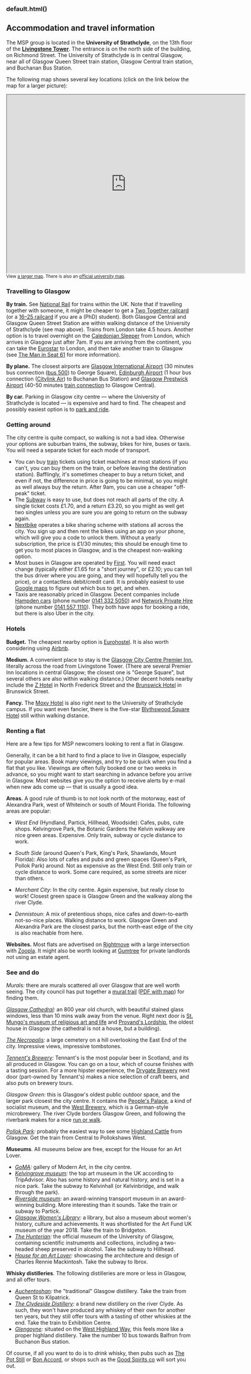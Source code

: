 ### default.html()


Accommodation and travel information
------------------------------------

The MSP group is located in the **University of Strathclyde**, on the 13th floor of the [**Livingstone Tower**](https://goo.gl/maps/D1AMG5wtLsYL783g7). The entrance is on the north side of the building, on Richmond Street. The University of Strathclyde is in central Glasgow, near all of Glasgow Queen Street train station, Glasgow Central train station, and Buchanan Bus Station.

The following map shows several key locations (click on the link below the map for a larger picture):

<p>
<iframe src="https://www.google.com/maps/d/embed?mid=1GNIXUkBb5XYJAkH2a8DkHtYsCuTsKtwA" width="640" height="480"></iframe>
<br/><small>View <a href="https://www.google.com/maps/d/viewer?mid=1lzQ95ZBPDV1O3c_zSg-ie5tANyffV_Ch">a larger map</a>.
There is also an <a href="http://www.strath.ac.uk/maps/livingstonetower/">official university map</a>.</small>
</p>


### Travelling to Glasgow

**By train.** See [National Rail](http://www.nationalrail.co.uk/) for trains within the UK. Note that if travelling together with someone, it might be cheaper to get a [Two Together railcard](https://www.twotogether-railcard.co.uk/) (or a [16–25 railcard](https://www.16-25railcard.co.uk/) if you are a (PhD) student). Both Glasgow Central and Glasgow Queen Street Station are within walking distance of the University of Strathclyde (see map above). Trains from London take 4.5 hours. Another option is to travel overnight on the [Caledonian Sleeper](https://www.sleeper.scot/) from London, which arrives in Glasgow just after 7am. If you are arriving from the continent, you can take the [Eurostar](http://www.eurostar.com/) to London, and then take another train to Glasgow (see [The Man in Seat 61](http://www.seat61.com/) for more information).

**By plane.** The closest airports are [Glasgow International Airport](http://www.glasgowairport.com/) (30 minutes bus connection ([bus 500](https://www.firstgroup.com/greater-glasgow/routes-and-maps/glasgow-airport-express)) to George Square), [Edinburgh Airport](http://www.edinburghairport.com/) (1 hour bus connection ([Citylink Air](http://www.citylink.co.uk/citylinkair.php)) to Buchanan Bus Station) and [Glasgow Prestwick Airport](http://www.glasgowprestwick.com/) (40-50 minutes [train connection](http://ojp.nationalrail.co.uk/service/timesandfares/PRA/Glasgow/today/1200/dep) to Glasgow Central).

**By car.** Parking in Glasgow city centre — where the University of Strathclyde is located — is expensive and hard to find. The cheapest and possibly easiest option is to [park and ride](http://www.spt.co.uk/park-ride/).

### Getting around

 The city centre is quite compact, so walking is not a bad idea. Otherwise your options are suburban trains, the subway, bikes for hire, buses or taxis. You will need a separate ticket for each mode of transport.

*   You can buy [train](https://www.scotrail.co.uk/) tickets using ticket machines at most stations (if you can't, you can buy them on the train, or before leaving the destination station). Bafflingly, it's sometimes cheaper to buy a return ticket, and even if not, the difference in price is going to be minimal, so you might as well always buy the return. After 9am, you can use a cheaper "off-peak" ticket.
*   The [Subway](http://www.spt.co.uk/subway/) is easy to use, but does not reach all parts of the city. A single ticket costs £1.70, and a return £3.20, so you might as well get two singles unless you are sure you are going to return on the subway again.
*   [Nextbike](https://www.nextbike.co.uk/en/glasgow/) operates a bike sharing scheme with stations all across the city. You sign up and then rent the bikes using an app on your phone, which will give you a code to unlock them. Without a yearly subscription, the price is £1/30 minutes; this should be enough time to get you to most places in Glasgow, and is the cheapest non-walking option.
*   Most buses in Glasgow are operated by [First](https://www.firstgroup.com/greater-glasgow). You will need exact change (typically either £1.65 for a "short journey", or £2.10; you can tell the bus driver where you are going, and they will hopefully tell you the price), or a contactless debit/credit card. It is probably easiest to use [Google maps](https://goo.gl/maps/uXvhQXNGAbY8Btka8) to figure out which bus to get, and when.
*   Taxis are reasonably priced in Glasgow. Decent companies include [Hampden cars](http://www.hampdencars.co.uk/) (phone number [0141 332 5050](tel:01413325050)) and [Network Private Hire](http://www.networkprivatehire.com/) (phone number [0141 557 1110](tel:01415571110)). They both have apps for booking a ride, but there is also Uber in the city.


### Hotels

**Budget.** The cheapest nearby option is [Eurohostel](https://www.eurohostels.co.uk/glasgow). It is also worth considering using [Airbnb](https://www.airbnb.co.uk/s/Glasgow).

**Medium.** A convenient place to stay is the [Glasgow City Centre Premier Inn](https://www.premierinn.com/gb/en/hotels/scotland/strathclyde/glasgow/glasgow-city-centre-george-square.html), literally across the road from Livingstone Tower. (There are several Premier Inn locations in central Glasgow; the closest one is "George Square", but several others are also within walking distance.) Other decent hotels nearby include the [Z Hotel](https://www.thezhotels.com/glasgow) in North Frederick Street and the [Brunswick Hotel](https://www.brunswickhotel.co.uk/) in Brunswick Street.

**Fancy.** The [Moxy Hotel](https://www.marriott.co.uk/hotels/travel/glaox-moxy-glasgow-merchant-city/) is also right next to the University of Strathclyde campus. If you want even fancier, there is the five-star [Blythswood Square Hotel](https://www.phcompany.com/principal/glasgow-blythswood-square/) still within walking distance. 


### Renting a flat

Here are a few tips for MSP newcomers looking to rent a flat in Glasgow.

Generally, it can be a bit hard to find a place to live in Glasgow, especially for popular areas. Book many viewings, and try to be quick when you find a flat that you like.
Viewings are often fully booked one or two weeks in advance, so you might want to start searching in advance before you arrive in Glasgow.
Most websites give you the option to receive alerts by e-mail when new ads come up — that is usually a good idea.

**Areas.** A good rule of thumb is to not look north of the motorway, east of Alexandra Park, west of Whiteinch or south of Mount Florida. The following areas are popular:

* _West End_ (Hyndland, Partick, Hillhead, Woodside): Cafes, pubs, cute shops. Kelvingrove Park, the Botanic Gardens the Kelvin walkway are nice green areas. Expensive. Only train, subway or cycle distance to work.

* _South Side_ (around Queen's Park, King's Park, Shawlands, Mount Florida): Also lots of cafes and pubs and green spaces (Queen's Park, Pollok Park) around. Not as expensive as the West End. Still only train or cycle distance to work. Some care required, as some streets are nicer than others.

* _Merchant City_: In the city centre. Again expensive, but really close to work! Closest green space is Glasgow Green and the walkway along the river Clyde.

* _Dennistoun_: A mix of pretentious shops, nice cafes and down-to-earth not-so-nice places. Walking distance to work. Glasgow Green and Alexandra Park are the closest parks, but the north-east edge of the city is also reachable from here.

**Websites.** Most flats are advertised on [Rightmove](https://www.rightmove.co.uk/property-to-rent/Glasgow.html) with a large intersection with [Zoopla](https://www.zoopla.co.uk/).
It might also be worth looking at [Gumtree](https://www.gumtree.com/property-to-rent) for private landlords not using an estate agent.


### See and do

_Murals:_ there are murals scattered all over Glasgow that are well worth seeing. The city council has put together a [mural trail](https://peoplemakeglasgow.com/things-to-do/city-centre-mural-trail) ([PDF with map](https://www.glasgow.gov.uk/CHttpHandler.ashx?id=19649&p=0)) for finding them.

_[Glasgow Cathedral](http://www.glasgowcathedral.org.uk/):_ an 800 year old church, with beautiful stained glass windows, less than 10 mins walk away from the venue. Right next door is [St. Mungo's museum of religious art and life](https://www.glasgowlife.org.uk/museums/venues/st-mungo-museum-of-religious-life-and-art) and [Provand's Lordship](https://www.glasgowlife.org.uk/museums/venues/provands-lordship), the oldest house in Glasgow (the cathedral is not a house, but a building).

_[The Necropolis](https://www.glasgownecropolis.org/):_ a large cemetery on a hill overlooking the East End of the city. Impressive views, impressive tombstones.

_[Tennent's Brewery](http://www.tennentstours.com/):_ Tennant's is the most popular beer in Scotland, and its all produced in Glasgow. You can go on a tour, which of course finishes with a tasting session. For a more hipster experience, the [Drygate Brewery](https://www.drygate.com/) next door (part-owned by Tennant's) makes a nice selection of craft beers, and also puts on brewery tours.

_Glasgow Green:_ this is Glasgow's oldest public outdoor space, and the larger park closest the city centre. It contains the [People's Palace](https://www.glasgowlife.org.uk/museums/venues/peoples-palace), a kind of socialist museum, and the [West Brewery](https://www.westbeer.com/templeton/brewery-tour/), which is a German-style microbrewery. The river Clyde borders Glasgow Green, and following the riverbank makes for a nice [run or walk](https://www.walkhighlands.co.uk/glasgow/clyde-walkway.shtml).

_[Pollok Park](https://www.glasgow.gov.uk/?articleid=16592):_ probably the easiest way to see some [Highland Cattle](https://www.google.com/search?tbm=isch&as_q=highland+cattle) from Glasgow. Get the train from Central to Pollokshaws West.

**Museums**. All museums below are free, except for the House for an Art Lover.

*   _[GoMA](https://www.glasgowlife.org.uk/museums/venues/gallery-of-modern-art-goma):_ gallery of Modern Art, in the city centre.
*   _[Kelvingrove museum](https://www.glasgowlife.org.uk/museums/venues/kelvingrove-art-gallery-and-museum):_ the top art museum in the UK according to TripAdvisor. Also has some history and natural history, and is set in a nice park. Take the subway to Kelvinhall (or Kelvinbridge, and walk through the park).
*   _[Riverside museum](https://www.glasgowlife.org.uk/museums/venues/riverside-museum):_ an award-winning transport museum in an award-winning building. More interesting than it sounds. Take the train or subway to Partick.
*   _[Glasgow Women's Library](https://womenslibrary.org.uk/):_ a library, but also a museum about women's history, culture and achievements. It was shortlisted for the Art Fund UK museum of the year 2018\. Take the train to Bridgeton.
*   _[The Hunterian](http://www.gla.ac.uk/hunterian/):_ the official museum of the University of Glasgow, containing scientific instruments and collections, including a two-headed sheep preserved in alcohol. Take the subway to Hillhead.
*   _[House for an Art Lover](http://www.houseforanartlover.co.uk/):_ showcasing the architecture and design of Charles Rennie Mackintosh. Take the subway to Ibrox.

**Whisky distilleries**. The following distilleries are more or less in Glasgow, and all offer tours.

*   _[Auchentoshan](https://www.auchentoshan.com/):_ the "traditional" Glasgow distillery. Take the train from Queen St to Kilpatrick.
*   _[The Clydeside Distillery](http://www.theclydeside.com/):_ a brand new distillery on the river Clyde. As such, they won't have produced any whiskey of their own for another ten years, but they still offer tours with a tasting of other whiskies at the end. Take the train to Exhibition Centre.
*   _[Glengoyne](https://www.glengoyne.com/):_ situated on the [West Highland Way](https://www.walkhighlands.co.uk/west-highland-way.shtml), this feels more like a proper highland distillery. Take the number 10 bus towards Balfron from Buchanon Bus station.

Of course, if all you want to do is to _drink_ whisky, then pubs such as [The Pot Still](http://thepotstill.co.uk/) or [Bon Accord](https://www.bonaccordpub.com/), or shops such as the [Good Spirits co](http://www.thegoodspiritsco.com/) will sort you out.
